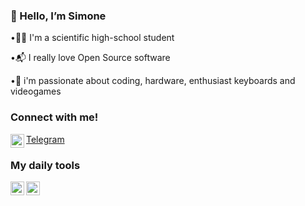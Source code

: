  ### 👋 Hello, I’m Simone 
  
•🧑‍🎓  I'm a scientific high-school student

•📬 I really love Open Source software

•👀  i'm passionate about coding, hardware, enthusiast keyboards and videogames


### Connect with me!

<img align="left" alt="codeSTACKr | Telegram" width="22px" src="https://upload.wikimedia.org/wikipedia/commons/thumb/8/82/Telegram_logo.svg/1024px-Telegram_logo.svg.png"/>[Telegram](https://www.t.me/si_gis)


### My daily tools 
<img align="left" alt="codeSTACKr | Neovim" width="22px" src="https://upload.wikimedia.org/wikipedia/commons/thumb/0/07/Neovim-mark-flat.svg/1200px-Neovim-mark-flat.svg.png"/> <img align="left" alt="codeSTACKr | Neovim" width="22px" src="https://wiki.installgentoo.com/images/f/f9/Arch-linux-logo.png"/> 

<!---
SimoneGenovese1/SimoneGenovese1 is a ✨ special ✨ repository because its `README.md` (this file) appears on your GitHub profile.
You can click the Preview link to take a look at your changes.
--->
